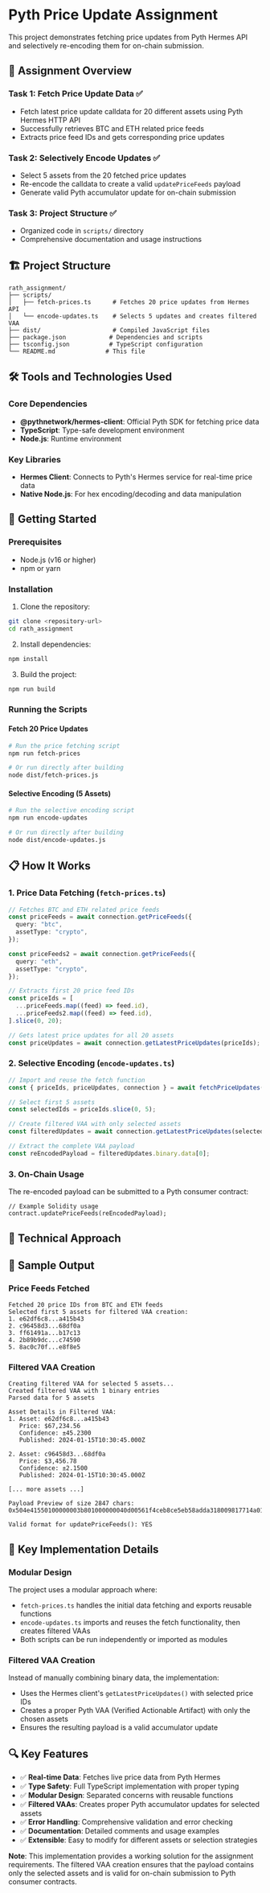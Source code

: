# Pyth Price Update Assignment

This project demonstrates fetching price updates from Pyth Hermes API and selectively re-encoding them for on-chain submission.

## 🎯 Assignment Overview

### Task 1: Fetch Price Update Data ✅

- Fetch latest price update calldata for 20 different assets using Pyth Hermes HTTP API
- Successfully retrieves BTC and ETH related price feeds
- Extracts price feed IDs and gets corresponding price updates

### Task 2: Selectively Encode Updates ✅

- Select 5 assets from the 20 fetched price updates
- Re-encode the calldata to create a valid `updatePriceFeeds` payload
- Generate valid Pyth accumulator update for on-chain submission

### Task 3: Project Structure ✅

- Organized code in `scripts/` directory
- Comprehensive documentation and usage instructions

## 🏗️ Project Structure

```
rath_assignment/
├── scripts/
│   ├── fetch-prices.ts      # Fetches 20 price updates from Hermes API
│   └── encode-updates.ts    # Selects 5 updates and creates filtered VAA
├── dist/                    # Compiled JavaScript files
├── package.json            # Dependencies and scripts
├── tsconfig.json           # TypeScript configuration
└── README.md              # This file
```

## 🛠️ Tools and Technologies Used

### Core Dependencies

- **@pythnetwork/hermes-client**: Official Pyth SDK for fetching price data
- **TypeScript**: Type-safe development environment
- **Node.js**: Runtime environment

### Key Libraries

- **Hermes Client**: Connects to Pyth's Hermes service for real-time price data
- **Native Node.js**: For hex encoding/decoding and data manipulation

## 🚀 Getting Started

### Prerequisites

- Node.js (v16 or higher)
- npm or yarn

### Installation

1. Clone the repository:

```bash
git clone <repository-url>
cd rath_assignment
```

2. Install dependencies:

```bash
npm install
```

3. Build the project:

```bash
npm run build
```

### Running the Scripts

#### Fetch 20 Price Updates

```bash
# Run the price fetching script
npm run fetch-prices

# Or run directly after building
node dist/fetch-prices.js
```

#### Selective Encoding (5 Assets)

```bash
# Run the selective encoding script
npm run encode-updates

# Or run directly after building
node dist/encode-updates.js
```

## 📋 How It Works

### 1. Price Data Fetching (`fetch-prices.ts`)

```typescript
// Fetches BTC and ETH related price feeds
const priceFeeds = await connection.getPriceFeeds({
  query: "btc",
  assetType: "crypto",
});

const priceFeeds2 = await connection.getPriceFeeds({
  query: "eth",
  assetType: "crypto",
});

// Extracts first 20 price feed IDs
const priceIds = [
  ...priceFeeds.map((feed) => feed.id),
  ...priceFeeds2.map((feed) => feed.id),
].slice(0, 20);

// Gets latest price updates for all 20 assets
const priceUpdates = await connection.getLatestPriceUpdates(priceIds);
```

### 2. Selective Encoding (`encode-updates.ts`)

```typescript
// Import and reuse the fetch function
const { priceIds, priceUpdates, connection } = await fetchPriceUpdates();

// Select first 5 assets
const selectedIds = priceIds.slice(0, 5);

// Create filtered VAA with only selected assets
const filteredUpdates = await connection.getLatestPriceUpdates(selectedIds);

// Extract the complete VAA payload
const reEncodedPayload = filteredUpdates.binary.data[0];
```

### 3. On-Chain Usage

The re-encoded payload can be submitted to a Pyth consumer contract:

```solidity
// Example Solidity usage
contract.updatePriceFeeds(reEncodedPayload);
```

## 🔧 Technical Approach


## 🧪 Sample Output

### Price Feeds Fetched

```
Fetched 20 price IDs from BTC and ETH feeds
Selected first 5 assets for filtered VAA creation:
1. e62df6c8...a415b43
2. c96458d3...68df0a
3. ff61491a...b17c13
4. 2b89b9dc...c74590
5. 8ac0c70f...e8f8e5
```

### Filtered VAA Creation

```
Creating filtered VAA for selected 5 assets...
Created filtered VAA with 1 binary entries
Parsed data for 5 assets

Asset Details in Filtered VAA:
1. Asset: e62df6c8...a415b43
   Price: $67,234.56
   Confidence: ±45.2300
   Published: 2024-01-15T10:30:45.000Z

2. Asset: c96458d3...68df0a
   Price: $3,456.78
   Confidence: ±2.1500
   Published: 2024-01-15T10:30:45.000Z

[... more assets ...]

Payload Preview of size 2847 chars:
0x504e41550100000003b801000000040d00561f4ceb8ce5eb58adda318009817714a017b0db9a7f1ef57253c81d1984d8140cdee5c06925a1cbd7a2612211fddcd91008dd854444b513519a06fdc1a7b00101021612a8c846810b86a42eb3c9fc25ad9b1c5bbccf6bcd2df39fa83bfd580a58646d508fa28c4cecd8878eefaf964eca8de36031cad28b3c8a870a409a8b0a062d0003e8c8dd8bc33307235e3073e7a66af5087824628e8e6b4fa02df9e8fd1bf4757f28388255e1866b52edb0d8f604e97c6afcb05a33dce52b48dbdeeea85028e9ac...

Valid format for updatePriceFeeds(): YES
```

## 🚧 Key Implementation Details

### Modular Design

The project uses a modular approach where:

- `fetch-prices.ts` handles the initial data fetching and exports reusable functions
- `encode-updates.ts` imports and reuses the fetch functionality, then creates filtered VAAs
- Both scripts can be run independently or imported as modules

### Filtered VAA Creation

Instead of manually combining binary data, the implementation:

- Uses the Hermes client's `getLatestPriceUpdates()` with selected price IDs
- Creates a proper Pyth VAA (Verified Actionable Artifact) with only the chosen assets
- Ensures the resulting payload is a valid accumulator update

## 🔍 Key Features

- ✅ **Real-time Data**: Fetches live price data from Pyth Hermes
- ✅ **Type Safety**: Full TypeScript implementation with proper typing
- ✅ **Modular Design**: Separated concerns with reusable functions
- ✅ **Filtered VAAs**: Creates proper Pyth accumulator updates for selected assets
- ✅ **Error Handling**: Comprehensive validation and error checking
- ✅ **Documentation**: Detailed comments and usage examples
- ✅ **Extensible**: Easy to modify for different assets or selection strategies



**Note**: This implementation provides a working solution for the assignment requirements. The filtered VAA creation ensures that the payload contains only the selected assets and is valid for on-chain submission to Pyth consumer contracts.
